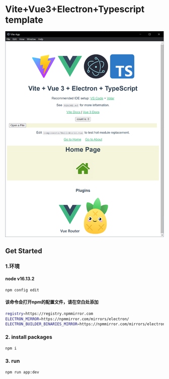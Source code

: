 # Vite+Vue3+Electron+Typescript template

![screenshot](./src/assets/screenshot.png)

## Get Started

### 1.环境

#### node  v16.13.2

```bash
npm config edit
```

#### 该命令会打开npm的配置文件，请在空白处添加

```bash
registry=https://registry.npmmirror.com
ELECTRON_MIRROR=https://npmmirror.com/mirrors/electron/
ELECTRON_BUILDER_BINARIES_MIRROR=https://npmmirror.com/mirrors/electron-builder-binaries/

```
### 2. install packages

```bash
npm i
```

### 3.  run

```bash
npm run app:dev
```
